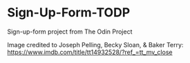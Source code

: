 # Sign-Up-Form-TODP
Sign-up-form project from The Odin Project

Image credited to Joseph Pelling, Becky Sloan, & Baker Terry: https://www.imdb.com/title/tt14932528/?ref_=tt_mv_close
